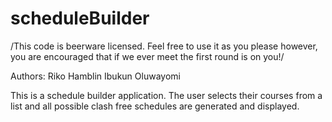 # scheduleBuilder
/This code is beerware licensed. Feel free to use it as you please however, you are encouraged that if we ever meet the first round is on you!/

Authors: Riko Hamblin
        Ibukun Oluwayomi

This is a schedule builder application. The user selects their courses from a list and all possible clash free schedules are generated and displayed.
